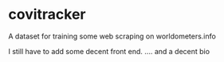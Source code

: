 # covitracker
A dataset for training some web scraping on worldometers.info

I still have to add some decent front end.
.... and a decent bio
